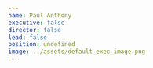 ```yaml
---
name: Paul Anthony
executive: false
director: false
lead: false
position: undefined
image: ../assets/default_exec_image.png
---
```

